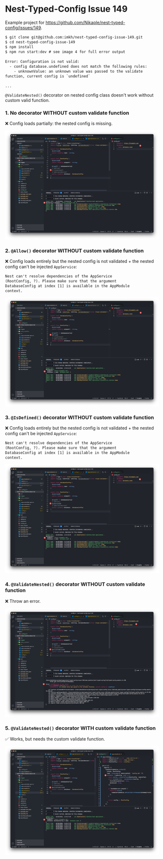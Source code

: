 # Nest-Typed-Config Issue 149

Example project for https://github.com/Nikaple/nest-typed-config/issues/149.

```console
$ git clone git@github.com:imkh/nest-typed-config-issue-149.git
$ cd nest-typed-config-issue-149
$ npm install
$ npm run start:dev # see image 4 for full error output

Error: Configuration is not valid:
  - config database.undefined does not match the following rules:
    - unknownValue: an unknown value was passed to the validate function, current config is `undefined`

...
```

`@ValidateNested()` decorator on nested config class doesn't work without custom valid function.

### 1. No decorator WITHOUT custom validate function

❌ Config loads partially: the nested config is missing.

![](./images/1_no-decorator_no-validate.png)

### 2. `@Allow()` decorator WITHOUT custom validate function

❌ Config loads entirely but the nested config is not validated + the nested config can't be injected `AppService`:

```
Nest can't resolve dependencies of the AppService
(RootConfig, ?). Please make sure that the argument
DatabaseConfig at index [1] is available in the AppModule
context.
```

![](./images/2_allow-decorator_no-validate.png)

### 3. `@IsDefined()` decorator WITHOUT custom validate function

❌ Config loads entirely but the nested config is not validated + the nested config can't be injected `AppService`:

```
Nest can't resolve dependencies of the AppService
(RootConfig, ?). Please make sure that the argument
DatabaseConfig at index [1] is available in the AppModule
context.
```

![](./images/3_isdefined-decorator_no-validate.png)

### 4. `@ValidateNested()` decorator WITHOUT custom validate function

❌ Throw an error.

![](/images/4_validatenested-decorator_no-validate.png)

### 5. `@ValidateNested()` decorator WITH custom validate function

✅ Works, but needs the custom validate function.

![](./images/5_validenested-decorator_custom-validate.png)
